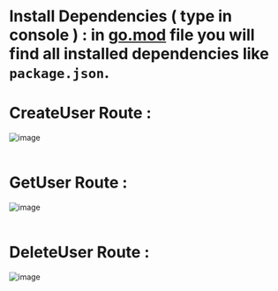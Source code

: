 # Install Dependencies ( type in console ) : in <a href="https://github.com/Mitesh2020/Bookstore-API/blob/main/go.mod">go.mod</a> file you will find all installed dependencies like `package.json`.<br>

# CreateUser Route :
![image](https://github.com/Mitesh2020/MongoDB_REST_API/assets/75556442/8adcb5e9-bbb2-46ef-a050-f078e6bce73b)
<br><br>

# GetUser Route :
![image](https://github.com/Mitesh2020/MongoDB_REST_API/assets/75556442/20288900-d62c-458b-8f77-813810203427)
<br><br>

# DeleteUser Route :
![image](https://github.com/Mitesh2020/MongoDB_REST_API/assets/75556442/0d0ba540-dc45-45c9-944b-8310d69b6d1f)


